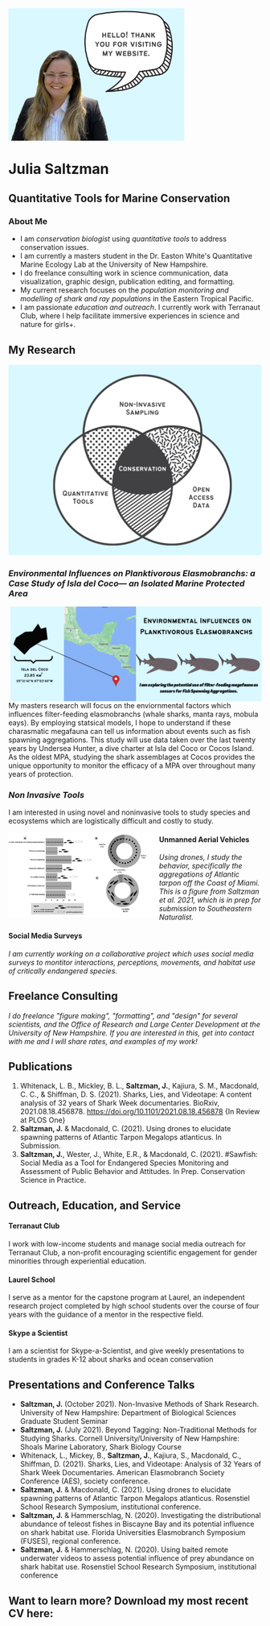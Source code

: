<img align="center" width="350" src="Audience%20Engagement%20Venn%20Diagram%20(3).png">


# Julia Saltzman 
## Quantitative Tools for Marine Conservation 

### About Me 
- I am _conservation biologist_ using _quantitative tools_ to address conservation issues. 
- I am currently a masters student in the Dr. Easton White's Quantitative Marine Ecology Lab at the University of New Hampshire. 
- I do freelance consulting work in science communication, data visualization, graphic design, publication editing, and formatting. 
- My current research focuses on the _population monitoring and modelling of shark and ray populations_ in the Eastern Tropical Pacific.
- I am passionate _education and outreach_. I currently work with Terranaut Club, where I help facilitate immersive experiences in science and nature for girls+.



## My Research 
![(text)](Website_Venn.png)

###  _Environmental Influences on Planktivorous Elasmobranchs: a Case Study of Isla del Coco— an Isolated Marine Protected Area_

<img align="right" width="250" src="WhaleSharks.png">
<img align="right" width="250" src="Cocos.png">

My masters research will focus on the enviornmental factors which influences filter-feeding elasmobranchs (whale sharks, manta rays, mobula eays). By employing statsical models, I hope to understand if these charasmatic megafauna can tell us information about events such as fish spawning aggregations. This study will use data taken over the last twenty years by Undersea Hunter, a dive charter at Isla del Coco or Cocos Island. As the oldest MPA, studying the shark assemblages at Cocos provides the unique opportunity to monitor the efficacy of a MPA over throughout many years of protection. 

### _Non Invasive Tools_

I am interested in using novel and noninvasive tools to study species and ecosystems which are logistically difficult and costly to study. 

<img align="left" width="300" src="Tarpon%20Figure%201.jpg">

#### Unmanned Aerial Vehicles
_Using drones, I study the behavior, specifically the aggregations of Atlantic tarpon off the Coast of Miami. This is a figure from Saltzman et al. 2021, which is in prep for submission to Southeastern Naturalist._


#### Social Media Surveys 
_I am currently working on a collaborative project which uses social media surveys to montitor interactions, perceptions, movements, and habitat use of critically endangered species._

## Freelance Consulting 
_I do freelance "figure making", "formatting", and "design" for several scientists, and the Office of Research and Large Center Development at the University of New Hampshire. If you are interested in this, get into contact with me and I will share rates, and examples of my work!_

## Publications 
1. Whitenack, L. B., Mickley, B. L., **Saltzman, J.**, Kajiura, S. M., Macdonald, C. C., & Shiffman, D. S. (2021). Sharks, Lies, and Videotape: A content analysis of 32 years of Shark Week documentaries. BioRxiv, 2021.08.18.456878. https://doi.org/10.1101/2021.08.18.456878 {In Review at PLOS One}
2. **Saltzman, J.** & Macdonald, C. (2021). Using drones to elucidate spawning patterns of Atlantic Tarpon Megalops atlanticus. In Submission. 
3. **Saltzman, J.**, Wester, J., White, E.R., & Macdonald, C. (2021). #Sawfish: Social Media as a Tool for Endangered Species Monitoring and Assessment of Public Behavior and Attitudes. In Prep. Conservation Science in Practice.


## Outreach, Education, and Service 

#### Terranaut Club 
I work with low-income students and manage social media outreach for Terranaut Club, a non-profit encouraging scientific engagement for gender minorities through experiential education.
#### Laurel School 
I serve as a mentor for the capstone program at Laurel, an independent research project completed by high school students over the course of four years with the guidance of a mentor in the respective field. 
#### Skype a Scientist 
I am a scientist for Skype-a-Scientist, and give weekly presentations to students in grades K-12 about sharks and ocean conservation 


## Presentations and Conference Talks 
- **Saltzman, J.**  (October 2021). Non-Invasive Methods of Shark Research. University of New Hampshire: Department of Biological Sciences Graduate Student Seminar 
- **Saltzman, J.** (July 2021). Beyond Tagging: Non-Traditional Methods for Studying Sharks. Cornell University/University of New Hampshire: Shoals Marine Laboratory, Shark Biology Course 
- Whitenack, L., Mickey, B., **Saltzman, J.**, Kajiura, S., Macdonald, C., Shiffman, D. (2021). Sharks, Lies, and Videotape: Analysis of 32 Years of Shark Week Documentaries. American Elasmobranch Society Conference (AES), society conference. 
- **Saltzman, J.** & Macdonald, C. (2021). Using drones to elucidate spawning patterns of Atlantic Tarpon Megalops atlanticus. Rosenstiel School Research Symposium, institutional conference. 
- **Saltzman, J.** & Hammerschlag, N. (2020). Investigating the distributional abundance of teleost fishes in Biscayne Bay and its potential influence on shark habitat use. Florida Universities Elasmobranch Symposium (FUSES), regional conference. 
- **Saltzman, J.** & Hammerschlag, N. (2020). Using baited remote underwater videos to assess potential influence of prey abundance on shark habitat use. Rosenstiel School Research Symposium, institutional conference

## Want to learn more? Download my most recent CV here: 

